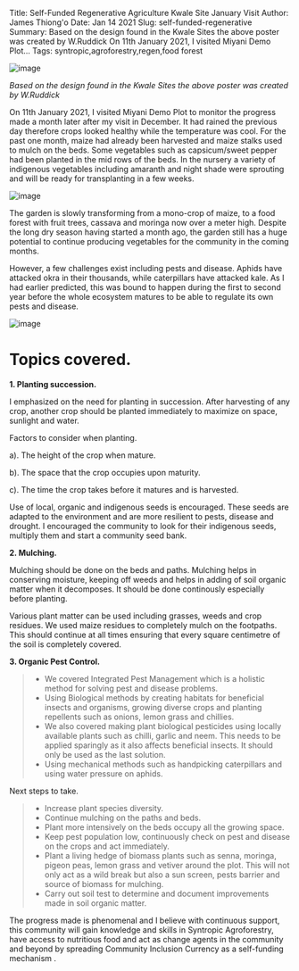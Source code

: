 Title: Self-Funded Regenerative Agriculture Kwale Site January Visit
Author: James Thiong'o
Date: Jan 14 2021
Slug: self-funded-regenerative
Summary: Based on the design found in the Kwale Sites the above poster was created by W.Ruddick On 11th January 2021, I visited Miyani Demo Plot...
Tags: syntropic,agroforestry,regen,food forest

![image](/images/blog/self-funded-regenerative1.webp)

_Based on the design found in the Kwale Sites the above poster was
created by W.Ruddick_

On 11th January 2021, I visited Miyani Demo Plot to monitor the progress
made a month later after my visit in December. It had rained the
previous day therefore crops looked healthy while the temperature was
cool. For the past one month, maize had already been harvested and maize
stalks used to mulch on the beds. Some vegetables such as capsicum/sweet
pepper had been planted in the mid rows of the beds. In the nursery a
variety of indigenous vegetables including amaranth and night shade were
sprouting and will be ready for transplanting in a few weeks.

![image](/images/blog/self-funded-regenerative48.webp)

The garden is slowly transforming from a mono-crop of maize, to a food
forest with fruit trees, cassava and moringa now over a meter high.
Despite the long dry season having started a month ago, the garden still
has a huge potential to continue producing vegetables for the community
in the coming months.

However, a few challenges exist including pests and disease. Aphids have
attacked okra in their thousands, while caterpillars have attacked kale.
As I had earlier predicted, this was bound to happen during the first to
second year before the whole ecosystem matures to be able to regulate
its own pests and disease.

![image](/images/blog/self-funded-regenerative73.webp)

# Topics covered.

**1. Planting succession.**

I emphasized on the need for planting in succession. After harvesting of
any crop, another crop should be planted immediately to maximize on
space, sunlight and water.

Factors to consider when planting.

a). The height of the crop when mature.

b). The space that the crop occupies upon maturity.

c). The time the crop takes before it matures and is harvested.

Use of local, organic and indigenous seeds is encouraged. These seeds
are adapted to the environment and are more resilient to pests, disease
and drought. I encouraged the community to look for their indigenous
seeds, multiply them and start a community seed bank.

**2. Mulching.**

Mulching should be done on the beds and paths. Mulching helps in
conserving moisture, keeping off weeds and helps in adding of soil
organic matter when it decomposes. It should be done continously
especially before planting.

Various plant matter can be used including grasses, weeds and crop
residues. We used maize residues to completely mulch on the footpaths.
This should continue at all times ensuring that every square centimetre
of the soil is completely covered.

**3. Organic Pest Control.**

> - We covered Integrated Pest Management which is a holistic method
>   for solving pest and disease problems.
> - Using Biological methods by creating habitats for beneficial
>   insects and organisms, growing diverse crops and planting
>   repellents such as onions, lemon grass and chillies.
> - We also covered making plant biological pesticides using locally
>   available plants such as chilli, garlic and neem. This needs to be
>   applied sparingly as it also affects beneficial insects. It should
>   only be used as the last solution.
> - Using mechanical methods such as handpicking caterpillars and
>   using water pressure on aphids.

Next steps to take.

> - Increase plant species diversity.
> - Continue mulching on the paths and beds.
> - Plant more intensively on the beds occupy all the growing space.
> - Keep pest population low, continuously check on pest and disease
>   on the crops and act immediately.
> - Plant a living hedge of biomass plants such as senna, moringa,
>   pigeon peas, lemon grass and vetiver around the plot. This will
>   not only act as a wild break but also a sun screen, pests barrier
>   and source of biomass for mulching.
> - Carry out soil test to determine and document improvements made in
>   soil organic matter.

The progress made is phenomenal and I believe with continuous support,
this community will gain knowledge and skills in Syntropic Agroforestry,
have access to nutritious food and act as change agents in the community
and beyond by spreading Community Inclusion Currency as a self-funding
mechanism .

